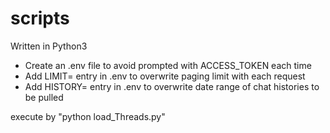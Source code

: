 # scripts
Written in Python3

- Create an .env file to avoid prompted with ACCESS_TOKEN each time
- Add LIMIT= entry in .env to overwrite paging limit with each request
- Add HISTORY= entry in .env to overwrite date range of chat histories to be pulled

execute by "python load_Threads.py"

